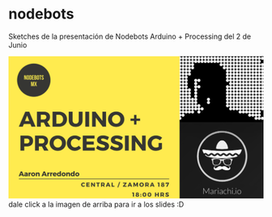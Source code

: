 # nodebots

Sketches de la presentación de Nodebots Arduino + Processing del 2 de Junio


[![PyPI](https://github.com/antikytheraton/nodebots/blob/master/DeepinScreenshot20170613154344.png)](https://docs.google.com/presentation/d/1bRU_nz14xDx0Pgw_xizoLT9iiH3b7j4fxvTGorwoGdY/edit#slide=id.p)
dale click a la imagen de arriba para ir a los slides :D